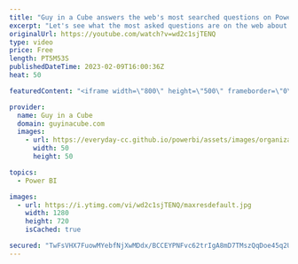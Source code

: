 ```yaml
---
title: "Guy in a Cube answers the web's most searched questions on Power BI"
excerpt: "Let's see what the most asked questions are on the web about Power BI! Adam looks at google for the questions and then responds. You heard that right! He went to Google.  Power BI forecasting https://learn.microsoft.com/en-us/power-bi/transform-model/desktop-analytics-pane#apply-forecasting  Describing"
originalUrl: https://youtube.com/watch?v=wd2c1sjTENQ
type: video
price: Free
length: PT5M53S
publishedDateTime: 2023-02-09T16:00:36Z
heat: 50

featuredContent: "<iframe width=\"800\" height=\"500\" frameborder=\"0\" src=\"https://www.youtube.com/embed/wd2c1sjTENQ\" allow=\"accelerometer; autoplay; encrypted-media; gyroscope; picture-in-picture\" allowfullscreen></iframe>"

provider:
  name: Guy in a Cube
  domain: guyinacube.com
  images:
    - url: https://everyday-cc.github.io/powerbi/assets/images/organizations/guyinacube.com-50x50.jpg
      width: 50
      height: 50

topics:
  - Power BI

images:
  - url: https://i.ytimg.com/vi/wd2c1sjTENQ/maxresdefault.jpg
    width: 1280
    height: 720
    isCached: true

secured: "TwFsVHX7FuowMYebfNjXwMDdx/BCCEYPNFvc62trIgA8mD7TMszQqDoe45q2U4NYGYjC3NFQIVoYCrm1IvWMkZmIrTj3wPiam80tka/newuR61BhG0dd6gGLxSLef381y7aJEq4mZrmQxhxg9IpP4vhtVLtfPG6uz0uxpfVANUtzNb3EN07RrPKLGOxEFhHBQQ527MayXg/uHOzh8PDfw8OeTvHhyrJe9YNsH9ccBWhYPSN7XPGG0587NKa6Ca52iaO2XIlYCLJd2UxMNYvzKTnCKYTMMkZSyoYSPhZ9Ck4HjHzKZx7p0NM9tW2sZgUKjaioMOrdm/uiL9Rmf2DRfX8t0ronRJnvWXo1z2x+W8p+Ee9g7Z+8AS+bYBOC9OrWSPqFQvK2JsRyAPF2araMpN6bTi0oY5jlRzQRGarq8WM=;XdUuIHou3eyUwyDu44s5gg=="
---
```


